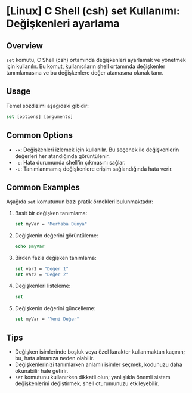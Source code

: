# [Linux] C Shell (csh) set Kullanımı: Değişkenleri ayarlama

## Overview
`set` komutu, C Shell (csh) ortamında değişkenleri ayarlamak ve yönetmek için kullanılır. Bu komut, kullanıcıların shell ortamında değişkenler tanımlamasına ve bu değişkenlere değer atamasına olanak tanır.

## Usage
Temel sözdizimi aşağıdaki gibidir:

```csh
set [options] [arguments]
```

## Common Options
- `-x`: Değişkenleri izlemek için kullanılır. Bu seçenek ile değişkenlerin değerleri her atandığında görüntülenir.
- `-e`: Hata durumunda shell'in çıkmasını sağlar.
- `-u`: Tanımlanmamış değişkenlere erişim sağlandığında hata verir.

## Common Examples
Aşağıda `set` komutunun bazı pratik örnekleri bulunmaktadır:

1. Basit bir değişken tanımlama:
   ```csh
   set myVar = "Merhaba Dünya"
   ```

2. Değişkenin değerini görüntüleme:
   ```csh
   echo $myVar
   ```

3. Birden fazla değişken tanımlama:
   ```csh
   set var1 = "Değer 1"
   set var2 = "Değer 2"
   ```

4. Değişkenleri listeleme:
   ```csh
   set
   ```

5. Değişkenin değerini güncelleme:
   ```csh
   set myVar = "Yeni Değer"
   ```

## Tips
- Değişken isimlerinde boşluk veya özel karakter kullanmaktan kaçının; bu, hata almanıza neden olabilir.
- Değişkenlerinizi tanımlarken anlamlı isimler seçmek, kodunuzu daha okunabilir hale getirir.
- `set` komutunu kullanırken dikkatli olun; yanlışlıkla önemli sistem değişkenlerini değiştirmek, shell oturumunuzu etkileyebilir.